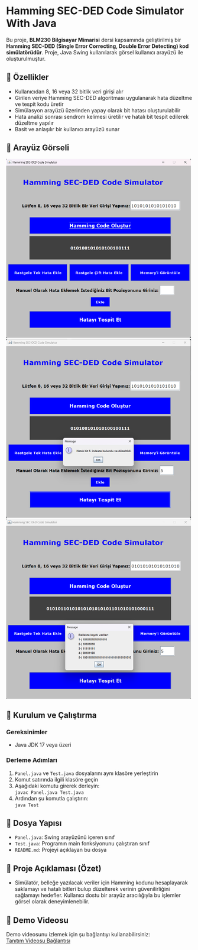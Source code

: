 # Hamming SEC-DED Code Simulator With Java

Bu proje, **BLM230 Bilgisayar Mimarisi** dersi kapsamında geliştirilmiş bir **Hamming SEC-DED (Single Error Correcting, Double Error Detecting) kod simülatörüdür**. Proje, Java Swing kullanılarak görsel kullanıcı arayüzü ile oluşturulmuştur.

## 🔧 Özellikler

- Kullanıcıdan 8, 16 veya 32 bitlik veri girişi alır  
- Girilen veriye Hamming SEC-DED algoritması uygulanarak hata düzeltme ve tespit kodu üretir  
- Simülasyon arayüzü üzerinden yapay olarak bit hatası oluşturulabilir  
- Hata analizi sonrası sendrom kelimesi üretilir ve hatalı bit tespit edilerek düzeltme yapılır  
- Basit ve anlaşılır bir kullanıcı arayüzü sunar  

## 📸 Arayüz Görseli

<img src="ProjeResimleri/Resim 1.png" width="500" alt="Resim 1 Açıklaması">
<img src="ProjeResimleri/Resim 2.png" width="500" alt="Resim 2 Açıklaması">
<img src="ProjeResimleri/Resim 3.png" width="500" alt="Resim 3 Açıklaması">

## 🚀 Kurulum ve Çalıştırma

### Gereksinimler

- Java JDK 17 veya üzeri

### Derleme Adımları

1. `Panel.java` ve `Test.java` dosyalarını aynı klasöre yerleştirin  
2. Komut satırında ilgili klasöre geçin  
3. Aşağıdaki komutu girerek derleyin:  
   `javac Panel.java Test.java`  
4. Ardından şu komutla çalıştırın:  
   `java Test`  

## 📂 Dosya Yapısı

- `Panel.java`: Swing arayüzünü içeren sınıf  
- `Test.java`: Programın main fonksiyonunu çalıştıran sınıf  
- `README.md`: Projeyi açıklayan bu dosya  

## 📘 Proje Açıklaması (Özet)

* Simülatör, belleğe yazılacak veriler için Hamming kodunu hesaplayarak saklamayı ve hatalı bitleri bulup düzelterek verinin güvenilirliğini sağlamayı hedefler. Kullanıcı dostu bir arayüz aracılığıyla bu işlemler görsel olarak deneyimlenebilir.

## 🎥 Demo Videosu

Demo videosunu izlemek için şu bağlantıyı kullanabilirsiniz:  
[Tanıtım Videosu Bağlantısı](https://youtu.be/J0DcX5IPUTA)
